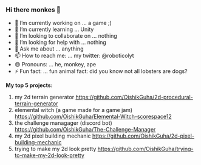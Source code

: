 ### Hi there monkes 👋


- 🔭 I’m currently working on ... a game ;)
- 🌱 I’m currently learning ... Unity
- 👯 I’m looking to collaborate on ... nothing
- 🤔 I’m looking for help with ... nothing
- 💬 Ask me about ... anything
- 📫 How to reach me: ... my twitter: @roboticolyt
- 😄 Pronouns: ... he, monkey, ape
- ⚡ Fun fact: ... fun animal fact: did you know not all lobsters are dogs?


**My top 5 projects:**
1) my 2d terrain generator https://github.com/OishikGuha/2d-procedural-terrain-generator
2) elemental witch (a game made for a game jam) https://github.com/OishikGuha/Elemental-Witch-scorespace12
3) the challenge managager (discord bot) https://github.com/OishikGuha/The-Challenge-Manager
4) my 2d pixel building mechanic https://github.com/OishikGuha/2d-pixel-building-mechanic
5) trying to make my 2d look pretty https://github.com/OishikGuha/trying-to-make-my-2d-look-pretty
